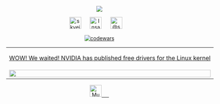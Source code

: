  <div align="center">
 
 <p align="center">
    <a href="https://github.com/Skyejk/"><img src="https://readme-typing-svg.herokuapp.com/?lines=Welcome_to_my_humble_home,wanderer.&font=Consolas%20Code&center=true&width=500&height=45&color=080&vCenter=true&size=20"></a>
  </p>

  <p align="center">
    <a href="https://vk.com/skyejk"><img width="32px" alt="skyejk" title="skyejk" src="https://github.com/Skyejk/Skyejk/blob/main/resources/vk.svg"></a>&#8287;&#8287;&#8287;&#8287;&#8287;
    <a href="https://discord.com/channels/999255160582832128"><img width="32px" alt="Insane#4737" title="Insane#4737" src="https://github.com/Skyejk/Skyejk/blob/main/resources/discord.svg"></a>&#8287;&#8287;&#8287;&#8287;&#8287;
    <a href="https://t.me/skyejk"><img width="32px" alt="@skyejk" title="@skyejk" src="https://github.com/Skyejk/Skyejk/blob/main/resources/telegram.svg"></a>&#8287;&#8287;&#8287;&#8287;&#8287;
  </p>

[![codewars](https://www.codewars.com/users/Skyejk/badges/large)](https://www.codewars.com/users/Skyejk)


<table width="100%" style="width: max-content;">
 <tbody width="100%">
  <tr>
   <td>
    <p align="center"><a href="https://www.linux.org.ru/news/hardware/16866420">WOW! We waited! NVIDIA has published free drivers for the Linux kernel</a></p>
   </td>
  </tr>
  <tr>
   <td>
    <img src="https://github.com/Skyejk/Skyejk/blob/main/resources/dance.gif" width="100%" height="100%"></img>
   </td>
  </tr>
 </tbody>
</table>
<p align="center">
 <a href="https://musicforprogramming.net/latest/">
  <img width="32px" alt="Music" title="Music" src="https://github.com/Skyejk/Skyejk/blob/main/resources/music.svg"
 </a>&#8287;&#8287;&#8287;&#8287;&#8287;
</p>
